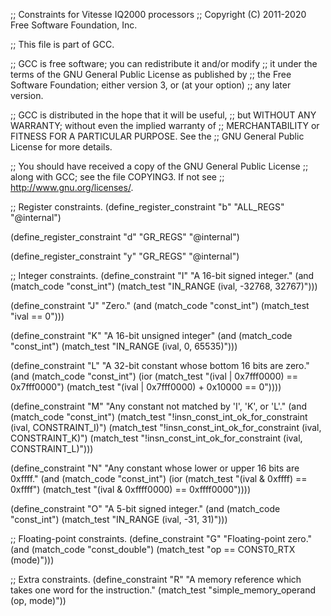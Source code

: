 ;; Constraints for Vitesse IQ2000 processors
;; Copyright (C) 2011-2020 Free Software Foundation, Inc.

;; This file is part of GCC.

;; GCC is free software; you can redistribute it and/or modify
;; it under the terms of the GNU General Public License as published by
;; the Free Software Foundation; either version 3, or (at your option)
;; any later version.

;; GCC is distributed in the hope that it will be useful,
;; but WITHOUT ANY WARRANTY; without even the implied warranty of
;; MERCHANTABILITY or FITNESS FOR A PARTICULAR PURPOSE.  See the
;; GNU General Public License for more details.

;; You should have received a copy of the GNU General Public License
;; along with GCC; see the file COPYING3.  If not see
;; <http://www.gnu.org/licenses/>.

;; Register constraints.
(define_register_constraint "b" "ALL_REGS"
  "@internal")

(define_register_constraint "d" "GR_REGS"
  "@internal")

(define_register_constraint "y" "GR_REGS"
  "@internal")

;; Integer constraints.
(define_constraint "I"
  "A 16-bit signed integer."
  (and (match_code "const_int")
       (match_test "IN_RANGE (ival, -32768, 32767)")))

(define_constraint "J"
  "Zero."
  (and (match_code "const_int")
       (match_test "ival == 0")))

(define_constraint "K"
  "A 16-bit unsigned integer"
  (and (match_code "const_int")
       (match_test "IN_RANGE (ival, 0, 65535)")))

(define_constraint "L"
  "A 32-bit constant whose bottom 16 bits are zero."
  (and (match_code "const_int")
      (ior (match_test "(ival | 0x7fff0000) == 0x7fff0000")
	   (match_test "(ival | 0x7fff0000) + 0x10000 == 0"))))

(define_constraint "M"
  "Any constant not matched by 'I', 'K', or 'L'."
  (and (match_code "const_int")
       (match_test "!insn_const_int_ok_for_constraint (ival, CONSTRAINT_I)")
       (match_test "!insn_const_int_ok_for_constraint (ival, CONSTRAINT_K)")
       (match_test "!insn_const_int_ok_for_constraint (ival, CONSTRAINT_L)")))

(define_constraint "N"
  "Any constant whose lower or upper 16 bits are 0xffff."
  (and (match_code "const_int")
       (ior (match_test "(ival & 0xffff) == 0xffff")
	    (match_test "(ival & 0xffff0000) == 0xffff0000"))))

(define_constraint "O"
  "A 5-bit signed integer."
  (and (match_code "const_int")
       (match_test "IN_RANGE (ival, -31, 31)")))

;; Floating-point constraints.
(define_constraint "G"
  "Floating-point zero."
  (and (match_code "const_double")
       (match_test "op == CONST0_RTX (mode)")))

;; Extra constraints.
(define_constraint "R"
  "A memory reference which takes one word for the instruction."
  (match_test "simple_memory_operand (op, mode)"))
